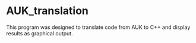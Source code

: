 # AUK_translation
This program was designed to translate code from AUK to C++ and display results as graphical output.
